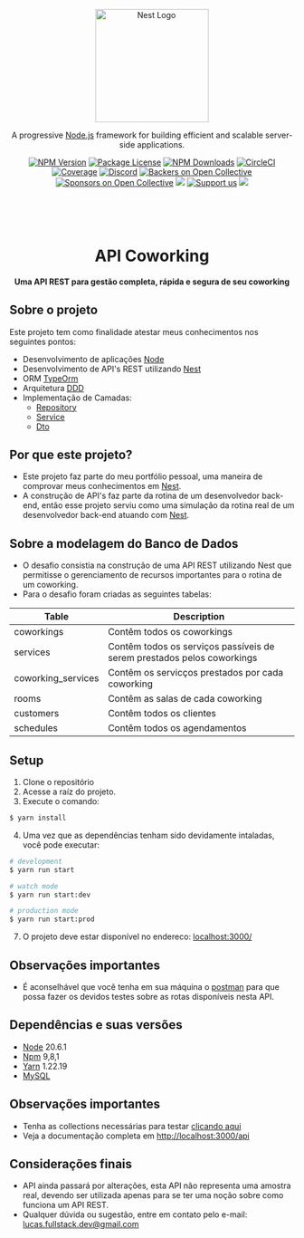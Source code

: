 <p align="center">
  <a href="http://nestjs.com/" target="blank"><img src="https://nestjs.com/img/logo-small.svg" width="200" alt="Nest Logo" /></a>
</p>

[circleci-image]: https://img.shields.io/circleci/build/github/nestjs/nest/master?token=abc123def456
[circleci-url]: https://circleci.com/gh/nestjs/nest

  <p align="center">A progressive <a href="http://nodejs.org" target="_blank">Node.js</a> framework for building efficient and scalable server-side applications.</p>
    <p align="center">
<a href="https://www.npmjs.com/~nestjscore" target="_blank"><img src="https://img.shields.io/npm/v/@nestjs/core.svg" alt="NPM Version" /></a>
<a href="https://www.npmjs.com/~nestjscore" target="_blank"><img src="https://img.shields.io/npm/l/@nestjs/core.svg" alt="Package License" /></a>
<a href="https://www.npmjs.com/~nestjscore" target="_blank"><img src="https://img.shields.io/npm/dm/@nestjs/common.svg" alt="NPM Downloads" /></a>
<a href="https://circleci.com/gh/nestjs/nest" target="_blank"><img src="https://img.shields.io/circleci/build/github/nestjs/nest/master" alt="CircleCI" /></a>
<a href="https://coveralls.io/github/nestjs/nest?branch=master" target="_blank"><img src="https://coveralls.io/repos/github/nestjs/nest/badge.svg?branch=master#9" alt="Coverage" /></a>
<a href="https://discord.gg/G7Qnnhy" target="_blank"><img src="https://img.shields.io/badge/discord-online-brightgreen.svg" alt="Discord"/></a>
<a href="https://opencollective.com/nest#backer" target="_blank"><img src="https://opencollective.com/nest/backers/badge.svg" alt="Backers on Open Collective" /></a>
<a href="https://opencollective.com/nest#sponsor" target="_blank"><img src="https://opencollective.com/nest/sponsors/badge.svg" alt="Sponsors on Open Collective" /></a>
  <a href="https://paypal.me/kamilmysliwiec" target="_blank"><img src="https://img.shields.io/badge/Donate-PayPal-ff3f59.svg"/></a>
    <a href="https://opencollective.com/nest#sponsor"  target="_blank"><img src="https://img.shields.io/badge/Support%20us-Open%20Collective-41B883.svg" alt="Support us"></a>
  <a href="https://twitter.com/nestframework" target="_blank"><img src="https://img.shields.io/twitter/follow/nestframework.svg?style=social&label=Follow"></a>
</p>
  <!--[![Backers on Open Collective](https://opencollective.com/nest/backers/badge.svg)](https://opencollective.com/nest#backer)
  [![Sponsors on Open Collective](https://opencollective.com/nest/sponsors/badge.svg)](https://opencollective.com/nest#sponsor)-->



<br><br><br>

<h1 align="center">API Coworking</h1>
<h4 align="center">Uma API REST para gestão completa, rápida e segura de seu coworking</h4>

## Sobre o projeto
Este projeto tem como finalidade atestar meus conhecimentos nos seguintes pontos:
 
- Desenvolvimento de aplicações [Node](http://nodejs.org)
- Desenvolvimento de API's REST utilizando [Nest](https://github.com/nestjs/nest)
- ORM [TypeOrm](https://orkhan.gitbook.io/typeorm/)
- Arquitetura [DDD](https://medium.com/cwi-software/domain-driven-design-do-in%C3%ADcio-ao-c%C3%B3digo-569b23cb3d47)
- Implementação de Camadas:
	- [Repository](https://renicius-pagotto.medium.com/entendendo-o-repository-pattern-fcdd0c36b63b)
	- [Service](https://davislevine.medium.com/service-design-patterns-930203c8df37)
	- [Dto](https://medium.com/@orcunyilmazoy/the-dto-pattern-data-transfer-objects-8146b262636e)

## Por que este projeto?
- Este projeto faz parte do meu portfólio pessoal, uma maneira de comprovar meus conhecimentos em [Nest](https://github.com/nestjs/nest).
- A construção de API's faz parte da rotina de um desenvolvedor back-end, então esse projeto serviu como uma simulação da rotina real de um desenvolvedor back-end atuando com [Nest](https://github.com/nestjs/nest).

## Sobre a modelagem do Banco de Dados
- O desafio consistia na construção de uma API REST utilizando Nest que permitisse o gerenciamento de recursos importantes para o rotina de um coworking.
- Para o desafio foram criadas as seguintes tabelas:
	
| Table | Description |
| ------------| --- |
| coworkings | Contêm todos os coworkings |
| services | Contêm todos os serviços passíveis de serem prestados pelos coworkings |
| coworking_services | Contêm os servicços prestados por cada coworking |
| rooms | Contêm as salas de cada coworking |
| customers | Contêm todos os clientes |
| schedules | Contêm todos os agendamentos |


## Setup
1. Clone o repositório
2. Acesse a raíz do projeto. 
3. Execute o comando:

```bash
$ yarn install
```
4. Uma vez que as dependências tenham sido devidamente intaladas, você pode executar:

```bash
# development
$ yarn run start
```

```bash
# watch mode
$ yarn run start:dev
```

```bash
# production mode
$ yarn run start:prod
```

7. O projeto deve estar disponível no endereco: [localhost:3000/](http://localhost:3000/) 

## Observações importantes
- É aconselhável que você tenha em sua máquina o [postman](https://www.postman.com/) para que possa fazer os devidos testes sobre as rotas disponíveis nesta API.

## Dependências e suas versões
- [Node](https://nodejs.org/en) 20.6.1
- [Npm](https://www.npmjs.com/) 9,8,1
- [Yarn](https://yarnpkg.com/) 1.22.19
- [MySQL](https://www.mysql.com/)

## Observações importantes
- Tenha as collections necessárias para testar [clicando aqui](https://github.com/lucasfullstackdev/coworking/blob/develop/collections.json)
- Veja a documentação completa em [http://localhost:3000/api](http://localhost:3000/api)

## Considerações finais
- API ainda passará por alterações, esta API não representa uma amostra real, devendo ser utilizada apenas para se ter uma noção sobre como funciona um API REST.
- Qualquer dúvida ou sugestão, entre em contato pelo e-mail: lucas.fullstack.dev@gmail.com
